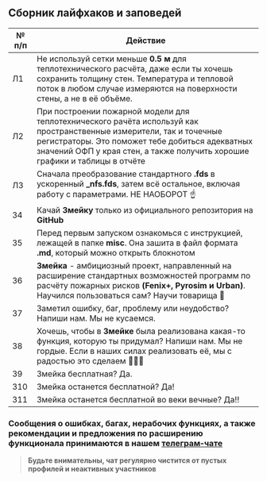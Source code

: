 ## Сборник лайфхаков и заповедей
|	№ п/п	|	Действие	|
|---------|---------|
|	Л1	|	Не используй сетки меньше **0.5 м** для теплотехнического расчёта, даже если ты хочешь сохранить толщину стен. Температура и тепловой поток в любом случае измеряются на поверхности стены, а не в её объёме. 	|
|	Л2	|	При построении пожарной модели для теплотехнического рачёта используй как пространственные измерители, так и точечные регистраторы. Это поможет тебе добиться адекватных значений ОФП у края стен, а также получить хорошие графики и таблицы в отчёте	|
|	Л3	|	Сначала преобразование стандартного **.fds** в ускоренный **\_nfs.fds**, затем всё остальное, включая работу с параметрами. НЕ НАОБОРОТ ☝	|
|	З4	|	Качай **Змейку** только из официального репозитория на **GitHub**	|
|	З5	|	Перед первым запуском ознакомься с инструкцией, лежащей в папке **misc**. Она зашита в файл формата **.md**, который можно открыть блокнотом	|
|	З6	|	**Змейка** - амбициозный проект, направленный на расширение стандартных возможностей программ по расчёту пожарных рисков **(Fenix+, Pyrosim и Urban)**. Научился пользоваться сам? Научи товарища 🤝	|
|	З7	|	Заметил ошибку, баг, проблему или неудобство? Напиши нам. Мы не кусаемся.	|
|	З8	|	Хочешь, чтобы в **Змейке** была реализована какая-то функция, которую ты придумал? Напиши нам. Мы не гордые. Если в наших силах реализовать её, мы с радостью это сделаем 🍻🤜🤛	|
|	З9	|	Змейка бесплатная? Да.	|
|	З10	|	Змейка останется бесплатной? Да!	|
|	З11	|	Змейка останется бесплатной во веки вечные? Да!!	|

### Сообщения о ошибках, багах, нерабочих функциях, а также рекомендации и предложения по расширению функционала принимаются в нашем [**телеграм-чате**](https://t.me/+LdZFKLaDjIA1YWVi)
>**Будьте внимательны, чат регулярно чистится от пустых профилей и неактивных участников**